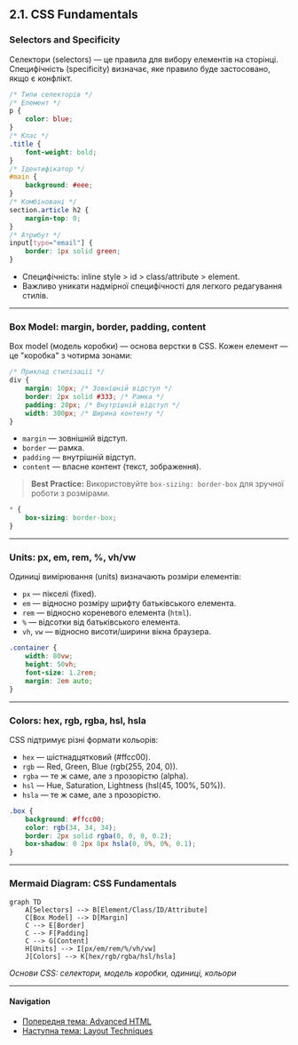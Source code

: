 ## 2.1. CSS Fundamentals

### Selectors and Specificity

Селектори (selectors) — це правила для вибору елементів на сторінці. Специфічність (specificity) визначає, яке правило буде застосовано, якщо є конфлікт.

```css
/* Типи селекторів */
/* Елемент */
p {
    color: blue;
}
/* Клас */
.title {
    font-weight: bold;
}
/* Ідентифікатор */
#main {
    background: #eee;
}
/* Комбіновані */
section.article h2 {
    margin-top: 0;
}
/* Атрибут */
input[type="email"] {
    border: 1px solid green;
}
```

-   Специфічність: inline style > id > class/attribute > element.
-   Важливо уникати надмірної специфічності для легкого редагування стилів.

---

### Box Model: margin, border, padding, content

Box model (модель коробки) — основа верстки в CSS. Кожен елемент — це "коробка" з чотирма зонами:

```css
/* Приклад стилізації */
div {
    margin: 10px; /* Зовнішній відступ */
    border: 2px solid #333; /* Рамка */
    padding: 20px; /* Внутрішній відступ */
    width: 300px; /* Ширина контенту */
}
```

-   `margin` — зовнішній відступ.
-   `border` — рамка.
-   `padding` — внутрішній відступ.
-   `content` — власне контент (текст, зображення).

> **Best Practice:** Використовуйте `box-sizing: border-box` для зручної роботи з розмірами.

```css
* {
    box-sizing: border-box;
}
```

---

### Units: px, em, rem, %, vh/vw

Одиниці вимірювання (units) визначають розміри елементів:

-   `px` — пікселі (fixed).
-   `em` — відносно розміру шрифту батьківського елемента.
-   `rem` — відносно кореневого елемента (`html`).
-   `%` — відсотки від батьківського елемента.
-   `vh`, `vw` — відносно висоти/ширини вікна браузера.

```css
.container {
    width: 80vw;
    height: 50vh;
    font-size: 1.2rem;
    margin: 2em auto;
}
```

---

### Colors: hex, rgb, rgba, hsl, hsla

CSS підтримує різні формати кольорів:

-   `hex` — шістнадцятковий (#ffcc00).
-   `rgb` — Red, Green, Blue (rgb(255, 204, 0)).
-   `rgba` — те ж саме, але з прозорістю (alpha).
-   `hsl` — Hue, Saturation, Lightness (hsl(45, 100%, 50%)).
-   `hsla` — те ж саме, але з прозорістю.

```css
.box {
    background: #ffcc00;
    color: rgb(34, 34, 34);
    border: 2px solid rgba(0, 0, 0, 0.2);
    box-shadow: 0 2px 8px hsla(0, 0%, 0%, 0.1);
}
```

---

### Mermaid Diagram: CSS Fundamentals

```mermaid
graph TD
    A[Selectors] --> B[Element/Class/ID/Attribute]
    C[Box Model] --> D[Margin]
    C --> E[Border]
    C --> F[Padding]
    C --> G[Content]
    H[Units] --> I[px/em/rem/%/vh/vw]
    J[Colors] --> K[hex/rgb/rgba/hsl/hsla]
```

_Основи CSS: селектори, модель коробки, одиниці, кольори_

---

#### Navigation

-   [Попередня тема: Advanced HTML](1.8-advanced-html.md)
-   [Наступна тема: Layout Techniques](2.2-layout-techniques.md)
